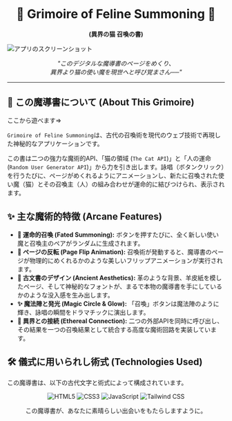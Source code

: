 <div align="center">

# 📜 Grimoire of Feline Summoning 📜
**(異界の猫 召喚の書)**

</div>


  ![アプリのスクリーンショット](./images/nyan_screenshot.png)


<p align="center">
  <i>"このデジタルな魔導書のページをめくり、<br>異界より猫の使い魔を現世へと呼び覚まさん──"</i>
</p>

***

## 📖 この魔導書について (About This Grimoire)

ここから遊べます⇒

`Grimoire of Feline Summoning`は、古代の召喚術を現代のウェブ技術で再現した神秘的なアプリケーションです。

この書は二つの強力な魔術的API、「猫の領域 (`The Cat API`)」と「人の運命 (`Random User Generator API`)」から力を引き出します。詠唱（ボタンクリック）を行うたびに、ページがめくれるようにアニメーションし、新たに召喚された使い魔（猫）とその召喚主（人）の組み合わせが運命的に結びつけられ、表示されます。

## ✨ 主な魔術的特徴 (Arcane Features)

* **🔮 運命的召喚 (Fated Summoning):** ボタンを押すたびに、全く新しい使い魔と召喚主のペアがランダムに生成されます。
* **📖 ページの反転 (Page Flip Animation):** 召喚術が発動すると、魔導書のページが物理的にめくれるかのような美しいフリップアニメーションが実行されます。
* **📜 古文書のデザイン (Ancient Aesthetics):** 革のような背景、羊皮紙を模したページ、そして神秘的なフォントが、まるで本物の魔導書を手にしているかのような没入感を生み出します。
* **✨ 魔法陣と発光 (Magic Circle & Glow):** 「召喚」ボタンは魔法陣のように輝き、詠唱の瞬間をドラマチックに演出します。
* **🔗 異界との接続 (Ethereal Connection):** 二つの外部APIを同時に呼び出し、その結果を一つの召喚結果として統合する高度な魔術回路を実装しています。

## 🛠️ 儀式に用いられし術式 (Technologies Used)

この魔導書は、以下の古代文字と術式によって構成されています。

<p align="center">
  <img src="https://img.shields.io/badge/HTML5-8B4513?style=for-the-badge&logo=html5&logoColor=white" alt="HTML5">
  <img src="https://img.shields.io/badge/CSS3-6A0DAD?style=for-the-badge&logo=css3&logoColor=white" alt="CSS3">
  <img src="https://img.shields.io/badge/JavaScript-F7DF1E?style=for-the-badge&logo=javascript&logoColor=black" alt="JavaScript">
  <img src="https://img.shields.io/badge/Tailwind_CSS-38B2AC?style=for-the-badge&logo=tailwind-css&logoColor=white" alt="Tailwind CSS">
</p>


<div align="center">
  <p>この魔導書が、あなたに素晴らしい出会いをもたらしますように。</p>
</div>
